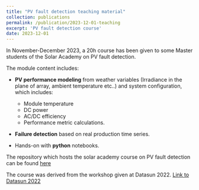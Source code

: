 ```yaml
---
title: "PV fault detection teaching material"
collection: publications
permalink: /publication/2023-12-01-teaching
excerpt: 'PV fault detection course'
date: 2023-12-01
---
```


In November-December 2023, a 20h course has been given to some Master students of the Solar Academy on PV fault detection.

The module content includes:

- **PV performance modeling** from weather variables (Irradiance in the plane of array, ambient temperature etc..) and system configuration, which includes:
   - Module temperature 
   - DC power
   - AC/DC efficiency
   - Performance metric calculations.

- **Failure detection** based on real production time series.

- Hands-on with **python** notebooks.

The repository which hosts the solar academy course on PV fault detection can be found [here](https://github.com/AlexandreHugoMathieu/pvfault_detection_solar_academy)

The course was derived from the workshop given at Datasun 2022. [Link to Datasun 2022](https://alexandrehugomathieu.github.io/alexandremathieu.github.io//publication/2022-11-14-datasun-workshop)